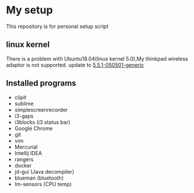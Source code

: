 # My setup
This repository is for personal setup script


## linux kernel

There is a problem with Ubuntu18.04(linux kernel 5.0),My thinkpad wireless adaptor is not supported. update to
[5.5.1-050501-generic](https://kernel.ubuntu.com/~kernel-ppa/mainline/v5.5.1/)

## Installed programs

- clipit
- sublime
- simplescreenrecorder
- i3-gaps
- i3blocks (i3 status bar)
- Google Chrome
- git
- vim
- Mercurial
- Intellij IDEA
- rangers
- docker
- jd-gui (Java decompiler)
- blueman (bluetooth)
- lm-sensors (CPU temp)

